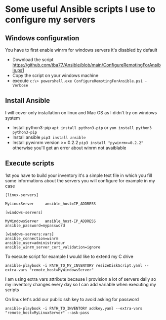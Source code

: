 # Some useful Ansible scripts I use to configure my servers

## Windows configuration

You have to first enable winrm for windows servers it's disabled by default

* Download the script https://github.com/tba77/Ansible/blob/main/ConfigureRemotingForAnsible.ps1
* Copy the script on your windows machine
* execute `c:\> powershell.exe ConfigureRemotingForAnsible.ps1 -Verbose`

## Install Ansible

I will cover only installation on linux and Mac OS as I didn't try on windows system

* Install python3-pip `apt install python3-pip` or `yum install python3 python3-pip`
* Install ansible `pip3 install ansible`
* Install pywinrm version >= 0.2.2 `pip3 install "pywinrm>=0.2.2"` otherwise you'll get an error about winrm not avaiblable

## Execute scripts

1st you have to build your inventory it's a simple text file in which you fill some informations about the servers you will configure for example in my case 

```
[linux-servers]

MyLinuxServer     ansible_host=IP_ADDRESS

[windows-servers]

MyWindowsServer   ansible_host-IP_ADDRESS   ansible_password=mypassword

[windows-servers:vars]
ansible_connection=winrm
ansible_user=administrateur
ansible_winrm_server_cert_validation=ignore
```

To execute script for example I would like to extend my C drive 

`ansible-playbook -i PATH_TO_MY_INVENTORY resizeDiskScript.yaml --extra-vars "remote_host=MyWindowsServer"`

I am using extra_vars attribute because I provision a lot of servers daily so my inventory changes every day so I can add variable when executing my scripts

On linux let's add our public ssh key to avoid asking for password 

`ansible-playbook -i PATH_TO_INVENTORY addkey.yaml --extra-vars "remote_host=MyLinuxServer" --ask-pass`


